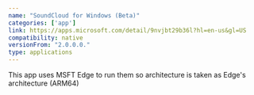 ```yaml
---
name: "SoundCloud for Windows (Beta)"
categories: ['app']
link: https://apps.microsoft.com/detail/9nvjbt29b36l?hl=en-us&gl=US
compatibility: native
versionFrom: "2.0.0.0."
type: applications
---
```


This app uses MSFT Edge to run them so architecture is taken as Edge's architecture (ARM64)
